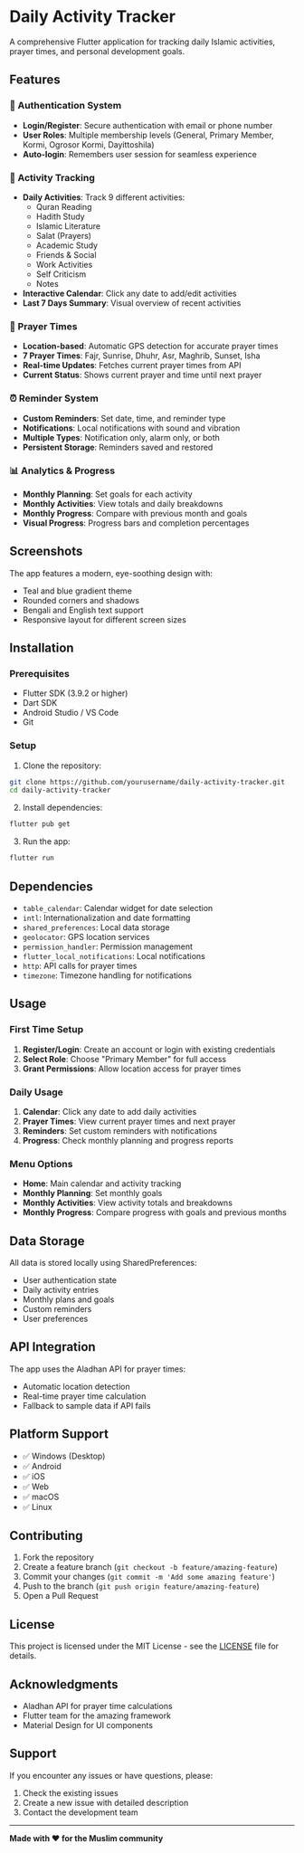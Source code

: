 # Daily Activity Tracker

A comprehensive Flutter application for tracking daily Islamic activities, prayer times, and personal development goals.

## Features

### 🔐 Authentication System
- **Login/Register**: Secure authentication with email or phone number
- **User Roles**: Multiple membership levels (General, Primary Member, Kormi, Ogrosor Kormi, Dayittoshila)
- **Auto-login**: Remembers user session for seamless experience

### 📅 Activity Tracking
- **Daily Activities**: Track 9 different activities:
  - Quran Reading
  - Hadith Study
  - Islamic Literature
  - Salat (Prayers)
  - Academic Study
  - Friends & Social
  - Work Activities
  - Self Criticism
  - Notes
- **Interactive Calendar**: Click any date to add/edit activities
- **Last 7 Days Summary**: Visual overview of recent activities

### 🕌 Prayer Times
- **Location-based**: Automatic GPS detection for accurate prayer times
- **7 Prayer Times**: Fajr, Sunrise, Dhuhr, Asr, Maghrib, Sunset, Isha
- **Real-time Updates**: Fetches current prayer times from API
- **Current Status**: Shows current prayer and time until next prayer

### ⏰ Reminder System
- **Custom Reminders**: Set date, time, and reminder type
- **Notifications**: Local notifications with sound and vibration
- **Multiple Types**: Notification only, alarm only, or both
- **Persistent Storage**: Reminders saved and restored

### 📊 Analytics & Progress
- **Monthly Planning**: Set goals for each activity
- **Monthly Activities**: View totals and daily breakdowns
- **Monthly Progress**: Compare with previous month and goals
- **Visual Progress**: Progress bars and completion percentages

## Screenshots

The app features a modern, eye-soothing design with:
- Teal and blue gradient theme
- Rounded corners and shadows
- Bengali and English text support
- Responsive layout for different screen sizes

## Installation

### Prerequisites
- Flutter SDK (3.9.2 or higher)
- Dart SDK
- Android Studio / VS Code
- Git

### Setup
1. Clone the repository:
```bash
git clone https://github.com/yourusername/daily-activity-tracker.git
cd daily-activity-tracker
```

2. Install dependencies:
```bash
flutter pub get
```

3. Run the app:
```bash
flutter run
```

## Dependencies

- `table_calendar`: Calendar widget for date selection
- `intl`: Internationalization and date formatting
- `shared_preferences`: Local data storage
- `geolocator`: GPS location services
- `permission_handler`: Permission management
- `flutter_local_notifications`: Local notifications
- `http`: API calls for prayer times
- `timezone`: Timezone handling for notifications

## Usage

### First Time Setup
1. **Register/Login**: Create an account or login with existing credentials
2. **Select Role**: Choose "Primary Member" for full access
3. **Grant Permissions**: Allow location access for prayer times

### Daily Usage
1. **Calendar**: Click any date to add daily activities
2. **Prayer Times**: View current prayer times and next prayer
3. **Reminders**: Set custom reminders with notifications
4. **Progress**: Check monthly planning and progress reports

### Menu Options
- **Home**: Main calendar and activity tracking
- **Monthly Planning**: Set monthly goals
- **Monthly Activities**: View activity totals and breakdowns
- **Monthly Progress**: Compare progress with goals and previous months

## Data Storage

All data is stored locally using SharedPreferences:
- User authentication state
- Daily activity entries
- Monthly plans and goals
- Custom reminders
- User preferences

## API Integration

The app uses the Aladhan API for prayer times:
- Automatic location detection
- Real-time prayer time calculation
- Fallback to sample data if API fails

## Platform Support

- ✅ Windows (Desktop)
- ✅ Android
- ✅ iOS
- ✅ Web
- ✅ macOS
- ✅ Linux

## Contributing

1. Fork the repository
2. Create a feature branch (`git checkout -b feature/amazing-feature`)
3. Commit your changes (`git commit -m 'Add some amazing feature'`)
4. Push to the branch (`git push origin feature/amazing-feature`)
5. Open a Pull Request

## License

This project is licensed under the MIT License - see the [LICENSE](LICENSE) file for details.

## Acknowledgments

- Aladhan API for prayer time calculations
- Flutter team for the amazing framework
- Material Design for UI components

## Support

If you encounter any issues or have questions, please:
1. Check the existing issues
2. Create a new issue with detailed description
3. Contact the development team

---

**Made with ❤️ for the Muslim community**